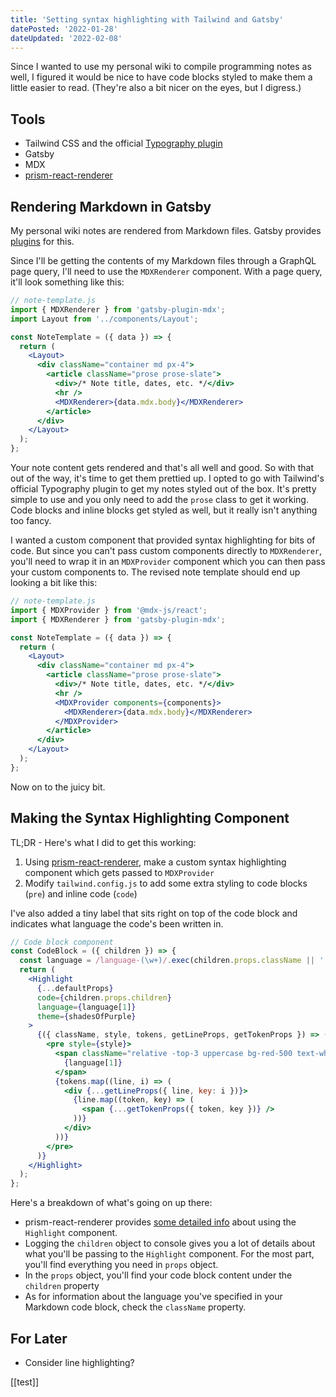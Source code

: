 ```yaml
---
title: 'Setting syntax highlighting with Tailwind and Gatsby'
datePosted: '2022-01-28'
dateUpdated: '2022-02-08'
---
```


Since I wanted to use my personal wiki to compile programming notes as well, I figured it would be nice to have code blocks styled to make them a little easier to read. (They're also a bit nicer on the eyes, but I digress.)

## Tools

- Tailwind CSS and the official [Typography plugin](https://tailwindcss.com/docs/typography-plugin)
- Gatsby
- MDX
- [prism-react-renderer](https://github.com/FormidableLabs/prism-react-renderer)

## Rendering Markdown in Gatsby

My personal wiki notes are rendered from Markdown files. Gatsby provides [plugins](https://www.gatsbyjs.com/plugins/gatsby-plugin-mdx/) for this.

Since I'll be getting the contents of my Markdown files through a GraphQL page query, I'll need to use the `MDXRenderer` component. With a page query, it'll look something like this:

```jsx
// note-template.js
import { MDXRenderer } from 'gatsby-plugin-mdx';
import Layout from '../components/Layout';

const NoteTemplate = ({ data }) => {
  return (
    <Layout>
      <div className="container md px-4">
        <article className="prose prose-slate">
          <div>/* Note title, dates, etc. */</div>
          <hr />
          <MDXRenderer>{data.mdx.body}</MDXRenderer>
        </article>
      </div>
    </Layout>
  );
};
```

Your note content gets rendered and that's all well and good. So with that out of the way, it's time to get them prettied up. I opted to go with Tailwind's official Typography plugin to get my notes styled out of the box. It's pretty simple to use and you only need to add the `prose` class to get it working. Code blocks and inline blocks get styled as well, but it really isn't anything too fancy.

I wanted a custom component that provided syntax highlighting for bits of code. But since you can't pass custom components directly to `MDXRenderer`, you'll need to wrap it in an `MDXProvider` component which you can then pass your custom components to. The revised note template should end up looking a bit like this:

```jsx
// note-template.js
import { MDXProvider } from '@mdx-js/react';
import { MDXRenderer } from 'gatsby-plugin-mdx';

const NoteTemplate = ({ data }) => {
  return (
    <Layout>
      <div className="container md px-4">
        <article className="prose prose-slate">
          <div>/* Note title, dates, etc. */</div>
          <hr />
          <MDXProvider components={components}>
            <MDXRenderer>{data.mdx.body}</MDXRenderer>
          </MDXProvider>
        </article>
      </div>
    </Layout>
  );
};
```

Now on to the juicy bit.

## Making the Syntax Highlighting Component

TL;DR - Here's what I did to get this working:

1. Using [prism-react-renderer](https://github.com/FormidableLabs/prism-react-renderer), make a custom syntax highlighting component which gets passed to `MDXProvider`
2. Modify `tailwind.config.js` to add some extra styling to code blocks (`pre`) and inline code (`code`)

I've also added a tiny label that sits right on top of the code block and indicates what language the code's been written in.

```jsx
// Code block component
const CodeBlock = ({ children }) => {
  const language = /language-(\w+)/.exec(children.props.className || '');
  return (
    <Highlight
      {...defaultProps}
      code={children.props.children}
      language={language[1]}
      theme={shadesOfPurple}
    >
      {({ className, style, tokens, getLineProps, getTokenProps }) => (
        <pre style={style}>
          <span className="relative -top-3 uppercase bg-red-500 text-white font-semibold tracking-widest px-4 py-1">
            {language[1]}
          </span>
          {tokens.map((line, i) => (
            <div {...getLineProps({ line, key: i })}>
              {line.map((token, key) => (
                <span {...getTokenProps({ token, key })} />
              ))}
            </div>
          ))}
        </pre>
      )}
    </Highlight>
  );
};
```

Here's a breakdown of what's going on up there:

- prism-react-renderer provides [some detailed info](https://github.com/FormidableLabs/prism-react-renderer#usage) about using the `Highlight` component.
- Logging the `children` object to console gives you a lot of details about what you'll be passing to the `Highlight` component. For the most part, you'll find everything you need in `props` object.
- In the `props` object, you'll find your code block content under the `children` property
- As for information about the language you've specified in your Markdown code block, check the `className` property.

## For Later

- Consider line highlighting?

[[test]]

